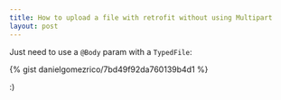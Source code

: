```yaml
---
title: How to upload a file with retrofit without using Multipart
layout: post
---
```


Just need to use a `@Body` param with a `TypedFile`:

{% gist danielgomezrico/7bd49f92da760139b4d1 %}

:)
